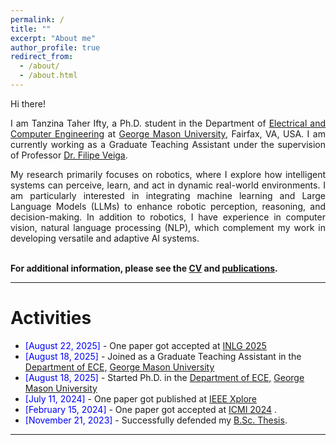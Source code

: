 ```yaml
---
permalink: /
title: ""
excerpt: "About me"
author_profile: true
redirect_from: 
  - /about/
  - /about.html
---
```


Hi there!

<div style="text-align: justify"> 

I am Tanzina Taher Ifty, a Ph.D. student in the Department of <a href="https://ece.gmu.edu/">Electrical and Computer Engineering</a> at <a href="https://www.gmu.edu/">George Mason University</a>, Fairfax, VA, USA. I am currently working as a Graduate Teaching Assistant under the supervision of Professor <a href="https://ece.gmu.edu/profiles/fferna3">Dr. Filipe Veiga</a>.

My research primarily focuses on robotics, where I explore how intelligent systems can perceive, learn, and act in dynamic real-world environments. I am particularly interested in integrating machine learning and Large Language Models (LLMs) to enhance robotic perception, reasoning, and decision-making. In addition to robotics, I have experience in computer vision, natural language processing (NLP), which complement my work in developing versatile and adaptive AI systems.<br /><br /></div>
   

**For additional information, please see the [CV](https://TanzinaTaher.github.io/cv/) and [publications](https://TanzinaTaher.github.io/publications/).**

-----------


# Activities 

* <span style="color:Blue"> [August 22, 2025] </span> - One paper got accepted at [INLG 2025](https://2025.inlgmeeting.org/)
* <span style="color:Blue"> [August 18, 2025] </span> - Joined as a Graduate Teaching Assistant in the [Department of ECE,](https://ece.gmu.edu/) [George Mason University](https://www.gmu.edu/)
* <span style="color:Blue"> [August 18, 2025] </span> - Started Ph.D. in the [Department of ECE,](https://ece.gmu.edu/) [George Mason University](https://www.gmu.edu/)
* <span style="color:Blue"> [July 11, 2024] </span> - One paper got published at [IEEE Xplore](https://ieeexplore.ieee.org/document/10586202)
* <span style="color:Blue"> [February 15, 2024] </span> - One paper got accepted at [ICMI 2024](https://www.icmiconf.com/?fbclid=IwAR30VBDgvnzGxKaZpGqpcMWmkZHeb7D8rUw667IYlCOnb0DFzbyuqIJmPSA#) .
* <span style="color:Blue"> [November 21, 2023]  </span> - Successfully defended my [B.Sc. Thesis](https://github.com/TanzinaTaher/TanzinaTaher.github.io/blob/master/files/Thesis.pdf). 

<script type="text/javascript" src="//rf.revolvermaps.com/0/0/8.js?i=52vxgbx02tg&amp;m=0&amp;c=ff0000&amp;cr1=ffffff&amp;f=arial&amp;l=33" async="async"></script>

-----------



